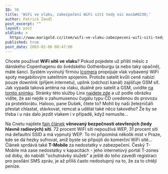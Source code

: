 ```yaml
---
ID: 78
title: 'WiFi ve vlaku, zabezpečení WiFi sítí tedy nic moc&#8230;'
author: Patrick Zandl
post_excerpt: ""
layout: post
oldlink: >
  https://www.marigold.cz/item/wifi-ve-vlaku-zabezpeceni-wifi-siti-tedy-nic-moc
published: true
post_date: 2003-02-06 08:47:00
---
```

<p>
Chcete používat <STRONG>WiFi sítě ve vlaku</STRONG>? Pokud pojedete už příští měsíc z dánského Copenhagenu do švédského Gothenburgu (a nebo taky opačně), máte šanci. Systém vyvinutý firmou <A href="http://www.icomera.com/" target=_blank>Icomera</A> propojuje vlak vybavený WiFi spoty megabitovým satelitním spojením. Protože satelit kvůli ceně nabízí pouze downlink (příjem internetu), uplink (odchozí kanál) zajišťuje GSM síť. Jak vypadá taková anténa na vlaku, duálně pro satelit a GSM, uvidíte <A href="http://www.linx.se/about/linx_antenn_02.jpg" target=_blank>na tomto snímku</A>. Stránky této služby Linx <A href="http://www.linx.se/" target=_blank>najdete zde</A> a už podle obrázku vidíte, že asi nejde o zahumusenou čugálu typu ČD uvedenou do provozu za protektorátu. Halooo, pane Dušek, čtete to? Mohli by naši železničáři přestat chlastat, stávkovat, remcat&#160;a udělat také něco takového? Že by se třeba i u nás dalo jezdit vlakem i v případě, když nemusíte...</p>

<p>
Na Cnetu najdete <A href="http://news.com.com/2009-1033-982324.html?tag=sr_toc" target=_blank>fajn článek</A> <STRONG>věnovaný bezpečnosti otevřených (tedy hlavně radiových) sítí</STRONG>. 72 procent WiFi sítí nepoužívá WEP, 31 procent sítí má defaultní SSID a má vypnutý WEP. To mi připomíná několik míst v Praze, kde se dá hezky sufrovat, aniž byste se připojili do komerční WiFi sítě... Článek sprdává také <STRONG>T-Mobile</STRONG> za nedostatky v zabezpečení. Český T-Mobile má zase nedostatky v kapacitách - jeho internetový portál T-zones od doby, do nabídli "ochutnávky služeb" a ještě do toho zavedli registraci pro posílání SMS zpráv, je až příliš často nedostupný&#160;na to, že za to chtějí peníze.</p>
